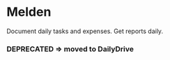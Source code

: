 # Melden
Document daily tasks and expenses. Get reports daily.

### DEPRECATED => moved to DailyDrive

